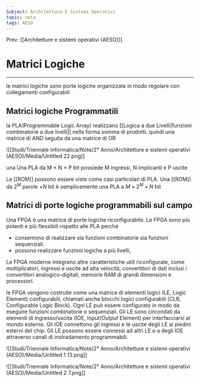 ```yaml
---
Subject: Architettura E Sistemi Operativi
topic: nota
tags: AESO
---
```


Prev: [[Architetture e sistemi operativi (AESO)]]

# Matrici Logiche
---
le matrici logiche sono porte logiche organizzate in modo regolare con collegamenti configurabili

## Matrici logiche Programmatili

la PLA(Programmable Logic Array) realizzano [[Logica a due Livelli|funzioni combinatorie a due livelli]] nella forma somma di prodotti. quindi una matrice di AND seguita da una matrice di OR

![[Studi/Triennale Informatica/Note/2° Anno/Architetture e sistemi operativi (AESO)/Media/Untitled 22.png]]

una Una PLA da M × N × P bit possiede M ingressi, N implicanti e P uscite

Le [[ROM]] possono essere viste come casi particolari di PLA. Una [[ROM]] da $2^M$ parole $\times N$ bit è semplicemente una PLA a $M \times 2^M \times N$  bit

## Matrici di porte logiche programmabili sul campo

Una FPGA è una matrice di porte logiche riconfigurabile. Le FPGA sono
più potenti e più flessibili rispetto alle PLA perché

- consentono di realizzare sia funzioni combinatorie sia funzioni sequenziali.
- possono realizzare funzioni logiche a più livelli,

Le FPGA moderne integrano altre caratteristiche utili riconfigurate, come moltiplicatori, ingressi e uscite ad alta velocità, convertitori di dati inclusi i convertitori analogico-digitali, memorie RAM di grandi dimensioni e processori.

le FPGA vengono costruite come una matrice di elementi logici (LE, Logic Element) configurabili, chiamati anche blocchi logici configurabili (CLB,
Configurable Logic Block). Ogni LE può essere configurato in modo da eseguire funzioni combinatorie o sequenziali. Gli LE sono circondati da elementi di ingresso/uscita (IOE, Input/Output Element) per interfacciarsi al mondo esterno.
Gli IOE connettono gli ingressi e le uscite degli LE ai piedini esterni del chip.
Gli LE possono essere connessi ad altri LE o a degli IOE attraverso canali di
instradamento programmabili.

![[Studi/Triennale Informatica/Note/2° Anno/Architetture e sistemi operativi (AESO)/Media/Untitled 1 13.png]]


![[Studi/Triennale Informatica/Note/2° Anno/Architetture e sistemi operativi (AESO)/Media/Untitled 2 7.png]]